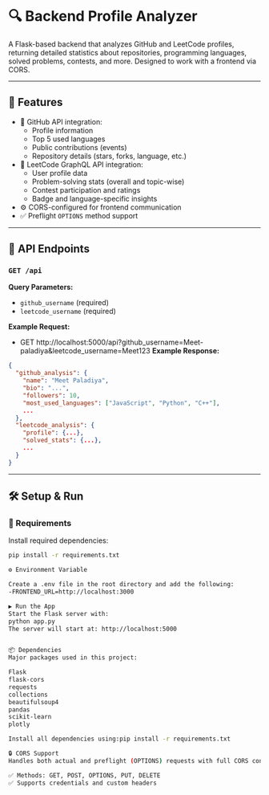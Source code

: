 # 🔍 Backend Profile Analyzer

A Flask-based backend that analyzes GitHub and LeetCode profiles, returning detailed statistics about repositories, programming languages, solved problems, contests, and more. Designed to work with a frontend via CORS.

---

## 🚀 Features

- 🔧 GitHub API integration:
  - Profile information
  - Top 5 used languages
  - Public contributions (events)
  - Repository details (stars, forks, language, etc.)
- 🧠 LeetCode GraphQL API integration:
  - User profile data
  - Problem-solving stats (overall and topic-wise)
  - Contest participation and ratings
  - Badge and language-specific insights
- ⚙️ CORS-configured for frontend communication
- ✅ Preflight `OPTIONS` method support

---

## 🧪 API Endpoints

### `GET /api`

**Query Parameters:**

- `github_username` (required)
- `leetcode_username` (required)

**Example Request:**

- GET http://localhost:5000/api?github_username=Meet-paladiya&leetcode_username=Meet123
  **Example Response:**

```json
{
  "github_analysis": {
    "name": "Meet Paladiya",
    "bio": "...",
    "followers": 10,
    "most_used_languages": ["JavaScript", "Python", "C++"],
    ...
  },
  "leetcode_analysis": {
    "profile": {...},
    "solved_stats": {...},
    ...
  }
}
```

---

## 🛠 Setup & Run

### 🔧 Requirements

Install required dependencies:

```bash
pip install -r requirements.txt

⚙️ Environment Variable

Create a .env file in the root directory and add the following:
-FRONTEND_URL=http://localhost:3000

▶️ Run the App
Start the Flask server with:
python app.py
The server will start at: http://localhost:5000


📦 Dependencies
Major packages used in this project:

Flask
flask-cors
requests
collections
beautifulsoup4
pandas
scikit-learn
plotly

Install all dependencies using:pip install -r requirements.txt

🔒 CORS Support
Handles both actual and preflight (OPTIONS) requests with full CORS configuration:

✅ Methods: GET, POST, OPTIONS, PUT, DELETE
✅ Supports credentials and custom headers

